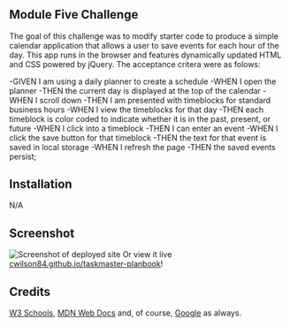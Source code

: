 # <Taskmaster Planbook>

## Module Five Challenge

The goal of this challenge was to modify starter code to produce a simple calendar application that allows a user to save events for each hour of the day. This app  runs in the browser and features dynamically updated HTML and CSS powered by jQuery. The acceptance critera were as folows:

-GIVEN I am using a daily planner to create a schedule
-WHEN I open the planner
-THEN the current day is displayed at the top of the calendar
-WHEN I scroll down
-THEN I am presented with timeblocks for standard business hours
-WHEN I view the timeblocks for that day
-THEN each timeblock is color coded to indicate whether it is in the past, present, or future
-WHEN I click into a timeblock
-THEN I can enter an event
-WHEN I click the save button for that timeblock
-THEN the text for that event is saved in local storage
-WHEN I refresh the page
-THEN the saved events persist;   

## Installation

N/A

## Screenshot

![Screenshot of deployed site](/password-scrabble-screenshot.png?raw=true "Site Screenshot")
Or view it live [cwilson84.github.io/taskmaster-planbook](https://cwilson84.github.io/taskmaster-planbook/)!

## Credits

[W3 Schools](https://www.w3schools.com), [MDN Web Docs](https://developer.mozilla.org) and, of course, [Google](https://www.google.com) as always. 

